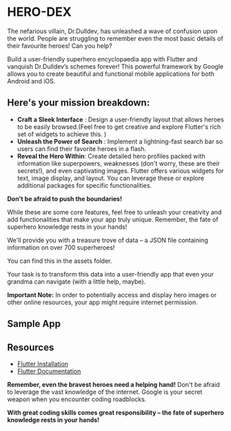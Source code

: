 # HERO-DEX

The nefarious villain, Dr.Dulldev, has unleashed a wave of confusion upon the world. People are struggling to remember even the most basic details of their favourite heroes! Can you help?

Build a user-friendly superhero encyclopaedia app with Flutter and vanquish Dr.Dulldev’s schemes forever! This powerful framework by Google allows you to create beautiful and functional mobile applications for both Android and iOS.

## Here's your mission breakdown:

- **Craft a Sleek Interface** : Design a user-friendly layout that allows heroes to be easily browsed.(Feel free to get creative and explore Flutter's rich set of widgets to achieve this.
  )
- **Unleash the Power of Search** : Implement a lightning-fast search bar so users can find their favorite heroes in a flash.
- **Reveal the Hero Within**: Create detailed hero profiles packed with information like superpowers, weaknesses (don't worry, these are their secrets!), and even captivating images. Flutter offers various widgets for text, image display, and layout. You can leverage these or explore additional packages for specific functionalities.

**Don't be afraid to push the boundaries!**

While these are some core features, feel free to unleash your creativity and add functionalities that make your app truly unique. Remember, the fate of superhero knowledge rests in your hands!

We'll provide you with a treasure trove of data – a JSON file containing information on over 700 superheroes!

You can find this in the assets folder.

Your task is to transform this data into a user-friendly app that even your grandma can navigate (with a little help, maybe).

**Important Note:** In order to potentially access and display hero images or other online resources, your app might require internet permission.

## Sample App



## Resources

- [Flutter Installation](https://docs.flutter.dev/get-started/install)
- [Flutter Documentation](https://docs.flutter.dev/)

**Remember, even the bravest heroes need a helping hand!** Don't be afraid to leverage the vast knowledge of the internet. Google is your secret weapon when you encounter coding roadblocks.

**With great coding skills comes great responsibility – the fate of superhero knowledge rests in your hands!**
